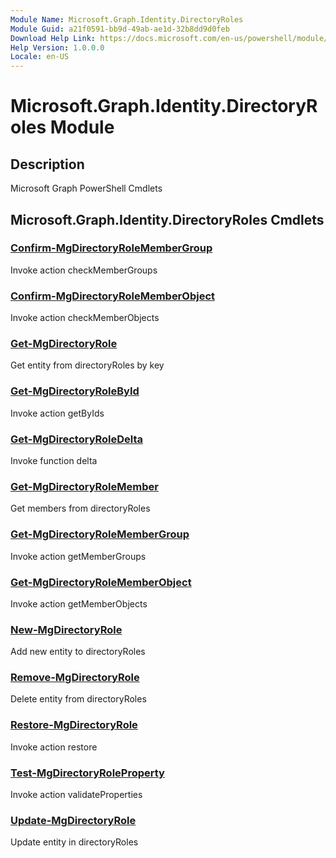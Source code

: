 ```yaml
---
Module Name: Microsoft.Graph.Identity.DirectoryRoles
Module Guid: a21f0591-bb9d-49ab-ae1d-32b8dd9d0feb
Download Help Link: https://docs.microsoft.com/en-us/powershell/module/microsoft.graph.identity.directoryroles
Help Version: 1.0.0.0
Locale: en-US
---
```


# Microsoft.Graph.Identity.DirectoryRoles Module
## Description
Microsoft Graph PowerShell Cmdlets

## Microsoft.Graph.Identity.DirectoryRoles Cmdlets
### [Confirm-MgDirectoryRoleMemberGroup](Confirm-MgDirectoryRoleMemberGroup.md)
Invoke action checkMemberGroups

### [Confirm-MgDirectoryRoleMemberObject](Confirm-MgDirectoryRoleMemberObject.md)
Invoke action checkMemberObjects

### [Get-MgDirectoryRole](Get-MgDirectoryRole.md)
Get entity from directoryRoles by key

### [Get-MgDirectoryRoleById](Get-MgDirectoryRoleById.md)
Invoke action getByIds

### [Get-MgDirectoryRoleDelta](Get-MgDirectoryRoleDelta.md)
Invoke function delta

### [Get-MgDirectoryRoleMember](Get-MgDirectoryRoleMember.md)
Get members from directoryRoles

### [Get-MgDirectoryRoleMemberGroup](Get-MgDirectoryRoleMemberGroup.md)
Invoke action getMemberGroups

### [Get-MgDirectoryRoleMemberObject](Get-MgDirectoryRoleMemberObject.md)
Invoke action getMemberObjects

### [New-MgDirectoryRole](New-MgDirectoryRole.md)
Add new entity to directoryRoles

### [Remove-MgDirectoryRole](Remove-MgDirectoryRole.md)
Delete entity from directoryRoles

### [Restore-MgDirectoryRole](Restore-MgDirectoryRole.md)
Invoke action restore

### [Test-MgDirectoryRoleProperty](Test-MgDirectoryRoleProperty.md)
Invoke action validateProperties

### [Update-MgDirectoryRole](Update-MgDirectoryRole.md)
Update entity in directoryRoles

